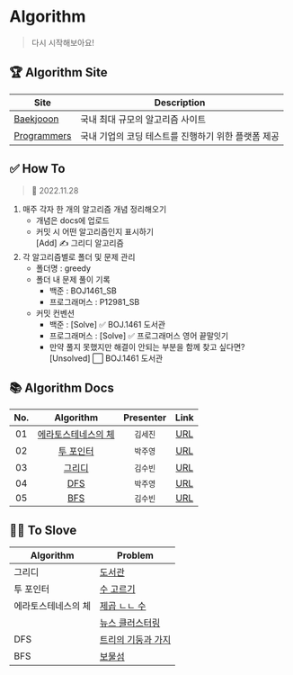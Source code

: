 # Algorithm

> 다시 시작해보아요!

## 🏆 Algorithm Site

|Site|Description|
|---|---|
|[Baekjooon](https://www.acmicpc.net/)|국내 최대 규모의 알고리즘 사이트|
|[Programmers](https://programmers.co.kr/)|국내 기업의 코딩 테스트를 진행하기 위한 플랫폼 제공|

## ✅ How To

> 📅 2022.11.28

1. 매주 각자 한 개의 알고리즘 개념 정리해오기
    - 개념은 docs에 업로드
    - 커밋 시 어떤 알고리즘인지 표시하기 <br/>[Add] ✍️ 그리디 알고리즘
2. 각 알고리즘별로 폴더 및 문제 관리
    - 폴더명 : greedy
    - 폴더 내 문제 풀이 기록
        - 백준 : BOJ1461_SB
        - 프로그래머스 : P12981_SB
    - 커밋 컨벤션
        - 백준 : [Solve] ✅ BOJ.1461 도서관
        - 프로그래머스 : [Solve] ✅ 프로그래머스 영어 끝말잇기
        - 만약 풀지 못했지만 해결이 안되는 부분을 함께 찾고 싶다면?<br/>[Unsolved] ⬜️ BOJ.1461 도서관

## 📚 Algorithm Docs

| No. |              Algorithm              | Presenter |               Link               |
|:---:|:-----------------------------------:|:---------:|:--------------------------------:|
| 01  | [에라토스테네스의 체](./sieveOfEratosthenes) |   `김세진`   | [URL](./docs/01.에라토스테네스의%20체.md) |
| 02  |        [투 포인터](./twoPointer)        |   `박주영`   |     [URL](./docs/02.투포인터.md)     |
| 03  |           [그리디](./greedy)           |   `김수빈`   |     [URL](./docs/03.그리디.md)      |
| 04  |            [DFS](./dfs)             |`박주영`|     [URL](./docs/04.DFS.md)      |
| 05  |            [BFS](./bfs)             |`김수빈`|     [URL](./docs/05.BFS.md)      |

## 👩‍💻 To Slove

| Algorithm  | Problem                                                                     |
|------------|-----------------------------------------------------------------------------|
| 그리디        | [도서관](https://www.acmicpc.net/problem/1461)                                 |
| 투 포인터      | [수 고르기](https://www.acmicpc.net/problem/2230)                               |
| 에라토스테네스의 체 | [제곱 ㄴㄴ 수](https://www.acmicpc.net/problem/1016)                             |
|            | [뉴스 클러스터링](https://school.programmers.co.kr/learn/courses/30/lessons/17677) |
|DFS| [트리의 기둥과 가지](https://www.acmicpc.net/problem/20924)                         |
|BFS| [보물섬](https://www.acmicpc.net/problem/2589)                                                                     |
